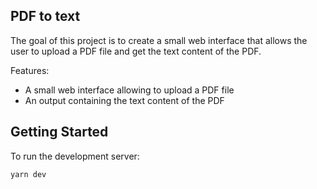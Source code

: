 ## PDF to text

The goal of this project is to create a small web interface that allows the user to upload a PDF file and get the text content of the PDF.

Features:

- A small web interface allowing to upload a PDF file
- An output containing the text content of the PDF

## Getting Started

To run the development server:

```bash
yarn dev
```
